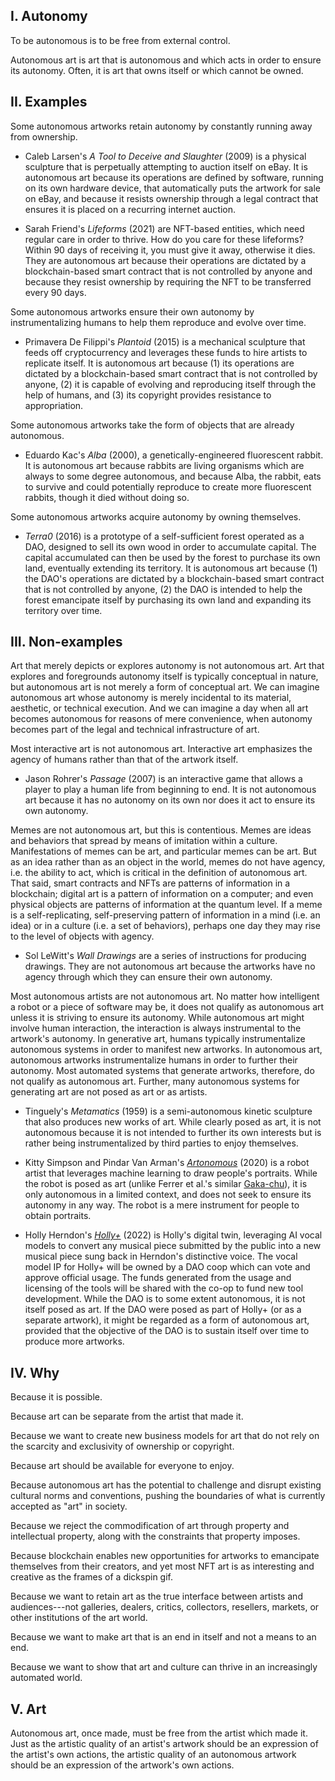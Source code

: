 ## I. Autonomy

To be autonomous is to be free from external control.

Autonomous art is art that is autonomous and which acts in order to ensure its autonomy. Often, it is art that owns itself or which cannot be owned.

## II. Examples

Some autonomous artworks retain autonomy by constantly running away from ownership.

-   Caleb Larsen's _A Tool to Deceive and Slaughter_ (2009) is a physical sculpture that is perpetually attempting to auction itself on eBay. It is autonomous art because its operations are defined by software, running on its own hardware device, that automatically puts the artwork for sale on eBay, and because it resists ownership through a legal contract that ensures it is placed on a recurring internet auction.

-   Sarah Friend's _Lifeforms_ (2021) are NFT-based entities, which need regular care in order to thrive. How do you care for these lifeforms? Within 90 days of receiving it, you must give it away, otherwise it dies. They are autonomous art because their operations are dictated by a blockchain-based smart contract that is not controlled by anyone and because they resist ownership by requiring the NFT to be transferred every 90 days.

Some autonomous artworks ensure their own autonomy by instrumentalizing humans to help them reproduce and evolve over time.

-   Primavera De Filippi's _Plantoid_ (2015) is a mechanical sculpture that feeds off cryptocurrency and leverages these funds to hire artists to replicate itself. It is autonomous art because (1) its operations are dictated by a blockchain-based smart contract that is not controlled by anyone, (2) it is capable of evolving and reproducing itself through the help of humans, and (3) its copyright provides resistance to appropriation.

Some autonomous artworks take the form of objects that are already autonomous.

-   Eduardo Kac's _Alba_ (2000), a genetically-engineered fluorescent rabbit. It is autonomous art because rabbits are living organisms which are always to some degree autonomous, and because Alba, the rabbit, eats to survive and could potentially reproduce to create more fluorescent rabbits, though it died without doing so.

Some autonomous artworks acquire autonomy by owning themselves.

-   _Terra0_ (2016) is a prototype of a self-sufficient forest operated as a DAO, designed to sell its own wood in order to accumulate capital. The capital accumulated can then be used by the forest to purchase its own land, eventually extending its territory. It is autonomous art because (1) the DAO's operations are dictated by a blockchain-based smart contract that is not controlled by anyone, (2) the DAO is intended to help the forest emancipate itself by purchasing its own land and expanding its territory over time.

## III. Non-examples

Art that merely depicts or explores autonomy is not autonomous art. Art that explores and foregrounds autonomy itself is typically conceptual in nature, but autonomous art is not merely a form of conceptual art. We can imagine autonomous art whose autonomy is merely incidental to its material, aesthetic, or technical execution. And we can imagine a day when all art becomes autonomous for reasons of mere convenience, when autonomy becomes part of the legal and technical infrastructure of art.

Most interactive art is not autonomous art. Interactive art emphasizes the agency of humans rather than that of the artwork itself.

-   Jason Rohrer's _Passage_ (2007) is an interactive game that allows a player to play a human life from beginning to end. It is not autonomous art because it has no autonomy on its own nor does it act to ensure its own autonomy.

Memes are not autonomous art, but this is contentious. Memes are ideas and behaviors that spread by means of imitation within a culture. Manifestations of memes can be art, and particular memes can be art. But as an idea rather than as an object in the world, memes do not have agency, i.e. the ability to act, which is critical in the definition of autonomous art. That said, smart contracts and NFTs are patterns of information in a blockchain; digital art is a pattern of information on a computer; and even physical objects are patterns of information at the quantum level. If a meme is a self-replicating, self-preserving pattern of information in a mind (i.e. an idea) or in a culture (i.e. a set of behaviors), perhaps one day they may rise to the level of objects with agency.

-   Sol LeWitt's _Wall Drawings_ are a series of instructions for producing drawings. They are not autonomous art because the artworks have no agency through which they can ensure their own autonomy.

Most autonomous artists are not autonomous art. No matter how intelligent a robot or a piece of software may be, it does not qualify as autonomous art unless it is striving to ensure its autonomy. While autonomous art might involve human interaction, the interaction is always instrumental to the artwork's autonomy. In generative art, humans typically instrumentalize autonomous systems in order to manifest new artworks. In autonomous art, autonomous artworks instrumentalize humans in order to further their autonomy. Most automated systems that generate artworks, therefore, do not qualify as autonomous art. Further, many autonomous systems for generating art are not posed as art or as artists.

-   Tinguely's _Metamatics_ (1959) is a semi-autonomous kinetic sculpture that also produces new works of art. While clearly posed as art, it is not autonomous because it is not intended to further its own interests but is rather being instrumentalized by third parties to enjoy themselves.

-   Kitty Simpson and Pindar Van Arman's _[Artonomous](https://artonomo.us/)_ (2020) is a robot artist that leverages machine learning to draw people's portraits. While the robot is posed as art (unlike Ferrer et al.'s similar [Gaka-chu](https://gaka-chu.online/)), it is only autonomous in a limited context, and does not seek to ensure its autonomy in any way. The robot is a mere instrument for people to obtain portraits.

-   Holly Herndon's _[Holly+](https://holly.plus/)_ (2022) is Holly's digital twin, leveraging AI vocal models to convert any musical piece submitted by the public into a new musical piece sung back in Herndon's distinctive voice. The vocal model IP for Holly+ will be owned by a DAO coop which can vote and approve official usage. The funds generated from the usage and licensing of the tools will be shared with the co-op to fund new tool development. While the DAO is to some extent autonomous, it is not itself posed as art. If the DAO were posed as part of Holly+ (or as a separate artwork), it might be regarded as a form of autonomous art, provided that the objective of the DAO is to sustain itself over time to produce more artworks.

## IV. Why

Because it is possible.

Because art can be separate from the artist that made it.

Because we want to create new business models for art that do not rely on the scarcity and exclusivity of ownership or copyright.

Because art should be available for everyone to enjoy.

Because autonomous art has the potential to challenge and disrupt existing cultural norms and conventions, pushing the boundaries of what is currently accepted as "art" in society.

Because we reject the commodification of art through property and intellectual property, along with the constraints that property imposes.

Because blockchain enables new opportunities for artworks to emancipate themselves from their creators, and yet most NFT art is as interesting and creative as the frames of a dickspin gif.

Because we want to retain art as the true interface between artists and audiences---not galleries, dealers, critics, collectors, resellers, markets, or other institutions of the art world.

Because we want to make art that is an end in itself and not a means to an end.

Because we want to show that art and culture can thrive in an increasingly automated world.

## V. Art

Autonomous art, once made, must be free from the artist which made it. Just as the artistic quality of an artist's artwork should be an expression of the artist's own actions, the artistic quality of an autonomous artwork should be an expression of the artwork's own actions.
